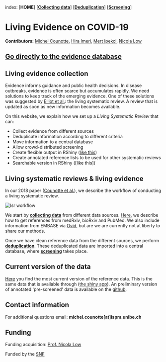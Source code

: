 index: [**HOME**] [[**Collecting data**](collectingdata.html)] [[**Deduplication**](deduplication.html)] [[**Screening**](screening.html)]

# Living Evidence on COVID-19

**Contributors:** [Michel Counotte](https://www.ispm.unibe.ch/about_us/staff/counotte_michel/index_eng.html), [Hira Imeri](https://www.ispm.unibe.ch/about_us/staff/imeri_hira/index_eng.html), [Mert Ipekci](https://www.ispm.unibe.ch/about_us/staff/ipekci_mert/index_eng.html), [Nicola Low](https://www.ispm.unibe.ch/about_us/staff/low_nicola/index_eng.html)

## [Go directly to the evidence database](https://zika.ispm.unibe.ch/assets/data/pub/ncov/)



## Living evidence collection


Evidence informs guidance and public health decisions. In disease outbreaks, evidence is often scarce but accumulates rapidly. We need solutions to keep track of the emerging evidence. One of these solutions was suggested by [Elliot et al.](https://journals.plos.org/plosmedicine/article?id=10.1371/journal.pmed.1001603): the living systematic review. A review that is updated as soon as new information becomes available.  

On this website, we explain how we set up a *Living Systematic Review* that can:
* Collect evidence from different sources
* Deduplicate information according to different criteria
* Move information to a central database
* Allow crowd-distributed screening
* Create flexible output in RShiny ([like this](https://zika.ispm.unibe.ch/assets/data/pub/ncov/))
* Create annotated reference lists to be used for other systematic reviews
* Searchable version in RShiny ([like this](

## Living systematic reviews & living evidence

In our 2018 paper ([Counotte et al.](https://f1000research.com/articles/7-196/v1)), we describe the workflow of conducting a living systematic review. 

![lsr workflow](https://f1000researchdata.s3.amazonaws.com/manuscripts/14886/9bcb9d8e-802c-4066-a6b4-5475e992e82b_figure1.gif)

We start by [**collecting data**](collectingdata.html) from different data sources. [Here](collectingdata.html), we describe how to get references from medRxiv, bioRxiv and PubMed. We also include information from EMBASE via [Ovid](https://ovidsp.ovid.com/), but are we are currently not at liberty to share our methods. 

Once we have clean reference data from the different sources, we perform [**deduplication**](deduplication.html). These deduplicated data are imported into a central database, where [**screening**](screening.html) takes place. 

## Current version of the data
[Here](https://github.com/ZikaProject/COVID_references) you find the most current version of the reference data. This is the same data that is available through ([the shiny app](https://zika.ispm.unibe.ch/assets/data/pub/ncov/)).
An preliminary version of annotated 'pre-screened' data is available on the [github](https://github.com/ZikaProject/COVID_references).

## Contact information
For additional questions email: **michel.counotte[at]ispm.unibe.ch**

## Funding
Funding acquisition: [Prof. Nicola Low](https://www.ispm.unibe.ch/about_us/staff/low_nicola/index_eng.html)

Funded by the [SNF](http://p3.snf.ch/project-176233)
